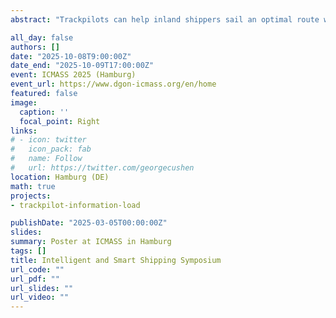 ```yaml
---
abstract: "Trackpilots can help inland shippers sail an optimal route with minimal human input, which has the potential to save fuel costs and human attention. In theory, widespread adoption of trackpilots is not only beneficial for crew on board, but also for traffic operators ashore, for example by minimizing verbal communication which could allow operators to focus on the most important safety concerns. However, a larger information load in the form of trackpilot data may not necessarily increase situational awareness. This paper examines the effect of trackpilots on situational awareness in practice, with two field experiments run by students of the Rotterdam University of Applied Sciences. The exploratory results suggest that a trackpilot has a positive effect on situational awareness and decreases workload on board. At the same time, when vessel traffic services (VTS) operators ashore receive trackpilot information, situational awareness is unaffected, but operators expect the workload to increase. Policy implications and suggestions for further research are discussed.  "

all_day: false
authors: []
date: "2025-10-08T9:00:00Z"
date_end: "2025-10-09T17:00:00Z"
event: ICMASS 2025 (Hamburg)
event_url: https://www.dgon-icmass.org/en/home
featured: false
image:
  caption: ''
  focal_point: Right
links:
# - icon: twitter
#   icon_pack: fab
#   name: Follow
#   url: https://twitter.com/georgecushen
location: Hamburg (DE)
math: true
projects:
- trackpilot-information-load

publishDate: "2025-03-05T00:00:00Z"
slides: 
summary: Poster at ICMASS in Hamburg
tags: []
title: Intelligent and Smart Shipping Symposium
url_code: ""
url_pdf: ""
url_slides: ""
url_video: ""
---
```

